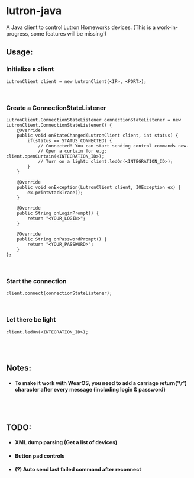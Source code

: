 # lutron-java
A Java client to control Lutron Homeworks devices. (This is a work-in-progress, some features will be missing!)</br>


## Usage:
### Initialize a client
`LutronClient client = new LutronClient(<IP>, <PORT>);`

</br>

### Create a ConnectionStateListener
```
LutronClient.ConnectionStateListener connectionStateListener = new LutronClient.ConnectionStateListener() {
    @Override
    public void onStateChanged(LutronClient client, int status) {
        if(status == STATUS_CONNECTED) {
            // Connected! You can start sending control commands now.
            // Open a curtain for e.g: client.openCurtain(<INTEGRATION_ID>);
            // Turn on a light: client.ledOn(<INTEGRATION_ID>);
        }
    }

    @Override
    public void onException(LutronClient client, IOException ex) {
        ex.printStackTrace();
    }

    @Override
    public String onLoginPrompt() {
        return "<YOUR_LOGIN>";
    }

    @Override
    public String onPasswordPrompt() {
        return "<YOUR_PASSWORD>";
    }
};
```

</br>

### Start the connection
`client.connect(connectionStateListener);`

</br>

### Let there be light
`client.ledOn(<INTEGRATION_ID>);`

</br>
</br>

## Notes:
* #### To make it work with WearOS, you need to add a carriage return('\r') character after every message (including login & password)

</br>
</br>

## TODO:
* #### XML dump parsing (Get a list of devices)
* #### Button pad controls
* #### (?) Auto send last failed command after reconnect
